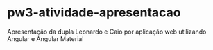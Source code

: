 # pw3-atividade-apresentacao
Apresentação da dupla Leonardo e Caio por aplicação web utilizando Angular e Angular Material
